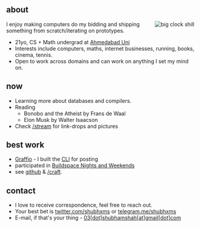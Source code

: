 
## about

<div style="float: right; max-width: 25%; max-height: 25%;">
<img src="/images/clock-child.jpeg" id="home-img" style="border-radius:3%;" alt="big clock shill">
</div>


I enjoy making computers do my bidding and shipping something from scratch/iterating on prototypes.

- 21yo, CS + Math undergrad at [Ahmedabad Uni](https://ahduni.edu.in)
- Interests include computers, maths, internet businesses, running, books, cinema, tennis.
- Open to work across domains and can work on anything I set my mind on.

## now
- Learning more about databases and compilers.
- Reading
  <!-- - The Information: A History, a Theory, a Flood by James Gleick -->
  - Bonobo and the Atheist by Frans de Waal
  - Elon Musk by Walter Isaacson
- Check [/stream](/stream) for link-drops and pictures

## best work
- [Graffio](https://graffio.xyz) - I built the [CLI](https://github.com/shubhxms/graffio) for posting
- participated in [Buildspace Nights and Weekends](https://buildspace.so/)
  <!-- S4, S3 and [S2](https://polygonscan.com/tx/0xb78eeb255a386d49f7d00859568370da52566184400727c4baa4fdf8c7dd6210). -->
- see [github](https://github.com/shubhxms) & [/craft](/craft).

<!-- {{% sidenote %}} will update later {{% /sidenote %}} -->


## contact

- I love to receive correspondence, feel free to reach out.
- Your best bet is [twitter.com/shubhxms](https://twitter.com/shubhxms) or [telegram.me/shubhxms](https://telegram.me/shubhxms)
- E-mail, if that's your thing - [03[dot]shubhamshah[at]gmail[dot]com](mailto:03.shubhamshah@gmail.com)
